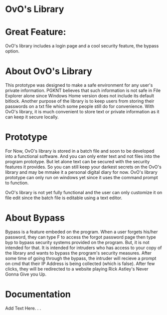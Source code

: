 # OvO's Library


# Great Feature: 
OvO's library includes a login page and a cool security feature, the bypass option.

# About OvO's Library
This prototype was designed to make a safe environment for any user's private information. PGKNT believes that such information is not safe in File Explorer alone since Windows Home version does not include its default bitlock. Another purpose of the library is to keep users from storing their passwords on a txt file which some people still do for convenience. With OvO's library, it is much convenient to store text or private information as it can keep it secure locally.

# Prototype
For Now, OvO's library is stored in a batch file and soon to be developed into a functional software. And you can only enter  text and not files into the program prototype. But let alone text can be secured with the security features it provides. So you can still keep your darkest secrets on the OvO's library and may be mmake it a personal digital diary for now. OvO's library prototype can only run on windows yet since it uses the command prompt to function.

OvO's library is not yet fully functional and the user can only customize it on file edit since the batch file is editable using a text editor. 

# About  Bypass
Bypass is a feature embeded on the program. When a user forgets his/her password, they can type F to access the forgot password page then type byp to bypass security systems provided on the program. But, it is not intended for that. It is intended for intruders who has access to your copy of the library and wants to bypass the program's security measures. After some time of going through the bypass, the intruder will recieve a prompt on cmd that their IP Address is being collected (which is false). After few clicks, they will be redirected to a website playing Rick Astley's Never Gonna Give you Up.

# Documentation
Add Text Here. . . 
